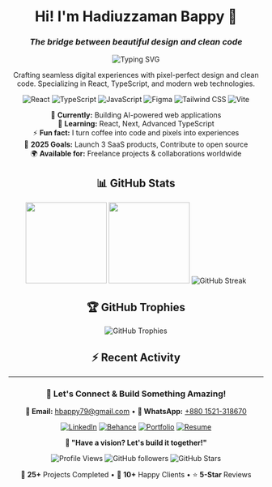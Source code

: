 <div align="center">

# Hi! I'm Hadiuzzaman Bappy 👋
### *The bridge between beautiful design and clean code*

<img src="https://readme-typing-svg.herokuapp.com?font=Fira+Code&duration=3000&pause=1000&color=6C63FF&center=true&vCenter=true&width=500&lines=UI%2FUX+Designer;Frontend+Developer;React+%7C+TypeScript+%7C+Figma" alt="Typing SVG" />

Crafting seamless digital experiences with pixel-perfect design and clean code. Specializing in React, TypeScript, and modern web technologies.

![React](https://img.shields.io/badge/React-61DAFB?style=flat-square&logo=react&logoColor=black)
![TypeScript](https://img.shields.io/badge/TypeScript-3178C6?style=flat-square&logo=typescript&logoColor=white)
![JavaScript](https://img.shields.io/badge/JavaScript-F7DF1E?style=flat-square&logo=javascript&logoColor=black)
![Figma](https://img.shields.io/badge/Figma-F24E1E?style=flat-square&logo=figma&logoColor=white)
![Tailwind CSS](https://img.shields.io/badge/Tailwind-38B2AC?style=flat-square&logo=tailwind-css&logoColor=white)
![Vite](https://img.shields.io/badge/Vite-646CFF?style=flat-square&logo=vite&logoColor=white)

🔭 **Currently:** Building AI-powered web applications  
🌱 **Learning:** React, Next, Advanced TypeScript  
⚡ **Fun fact:** I turn coffee into code and pixels into experiences  
🎯 **2025 Goals:** Launch 3 SaaS products, Contribute to open source  
🌍 **Available for:** Freelance projects & collaborations worldwide

## 📊 GitHub Stats

<img height="160em" src="https://github-readme-stats.vercel.app/api?username=HadiuzzamanBappy&show_icons=true&theme=tokyonight&count_private=true"/>
<img height="160em" src="https://github-readme-stats.vercel.app/api/top-langs/?username=HadiuzzamanBappy&layout=compact&theme=tokyonight"/>
<img src="https://github-readme-streak-stats.herokuapp.com/?user=HadiuzzamanBappy&theme=tokyonight&hide_border=true" alt="GitHub Streak" />

## 🏆 GitHub Trophies
<img src="https://github-profile-trophy.vercel.app/?username=HadiuzzamanBappy&theme=tokyonight&no-frame=true&column=6" alt="GitHub Trophies" />

## ⚡ Recent Activity
<!--START_SECTION:activity-->
<!--END_SECTION:activity-->

---

### 🤝 Let's Connect & Build Something Amazing!

**📧 Email:** [hbappy79@gmail.com](mailto:hbappy79@gmail.com) • **📱 WhatsApp:** [+880 1521-318670](https://wa.me/8801521318670)

[![LinkedIn](https://img.shields.io/badge/LinkedIn-0077B5?style=flat-square&logo=linkedin&logoColor=white)](https://linkedin.com/in/hadiuzzamanbappy)
[![Behance](https://img.shields.io/badge/Behance-1769FF?style=flat-square&logo=behance&logoColor=white)](https://behance.net/hbappy79)
[![Portfolio](https://img.shields.io/badge/Portfolio-FF5722?style=flat-square&logo=todoist&logoColor=white)](https://hadiuzzamanbappy.vercel.app/)
[![Resume](https://img.shields.io/badge/Resume-09cb70?style=flat-square&logo=adobe-acrobat-reader&logoColor=white)](https://hadiuzzamanbappy.vercel.app/pdf/Resume.pdf)

**💫 "Have a vision? Let's build it together!"**

![Profile Views](https://komarev.com/ghpvc/?username=HadiuzzamanBappy&color=6C63FF&style=flat-square)
![GitHub followers](https://img.shields.io/github/followers/HadiuzzamanBappy?style=flat-square&color=6C63FF)
![GitHub Stars](https://img.shields.io/github/stars/HadiuzzamanBappy?affiliations=OWNER&style=flat-square&color=6C63FF)

🎨 **25+** Projects Completed • 💼 **10+** Happy Clients • ⭐ **5-Star** Reviews

</div>